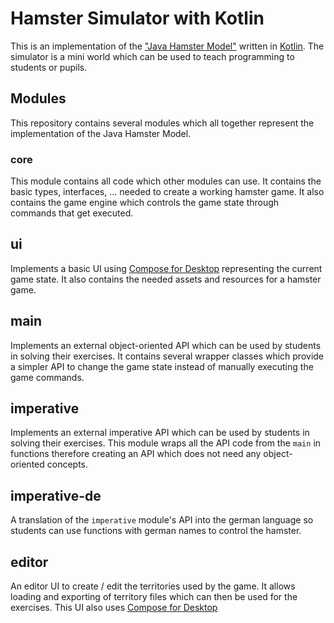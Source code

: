 # Hamster Simulator with Kotlin

This is an implementation of the ["Java Hamster Model"](https://www.java-hamster-modell.de/simulator.html) written in [Kotlin](https://kotlinlang.org/). The simulator is a mini world which can be used to teach programming to students or pupils.

## Modules

This repository contains several modules which all together represent the implementation of the Java Hamster Model.

### core

This module contains all code which other modules can use. It contains the basic types, interfaces, ... needed to create a working hamster game. It also contains the game engine which controls the game state through commands that get executed.

## ui

Implements a basic UI using [Compose for Desktop][compose-for-desktop] representing the current game state. It also contains the needed assets and resources for a hamster game.

## main

Implements an external object-oriented API which can be used by students in solving their exercises. It contains several wrapper classes which provide a simpler API to change the game state instead of manually executing the game commands.

## imperative

Implements an external imperative API which can be used by students in solving their exercises. This module wraps all the API code from the `main` in functions therefore creating an API which does not need any object-oriented concepts.

## imperative-de

A translation of the `imperative` module's API into the german language so students can use functions with german names to control the hamster.

## editor

An editor UI to create / edit the territories used by the game. It allows loading and exporting of territory files which can then be used for the exercises. This UI also uses [Compose for Desktop][compose-for-desktop]

[compose-for-desktop]: https://www.jetbrains.com/de-de/lp/compose/
